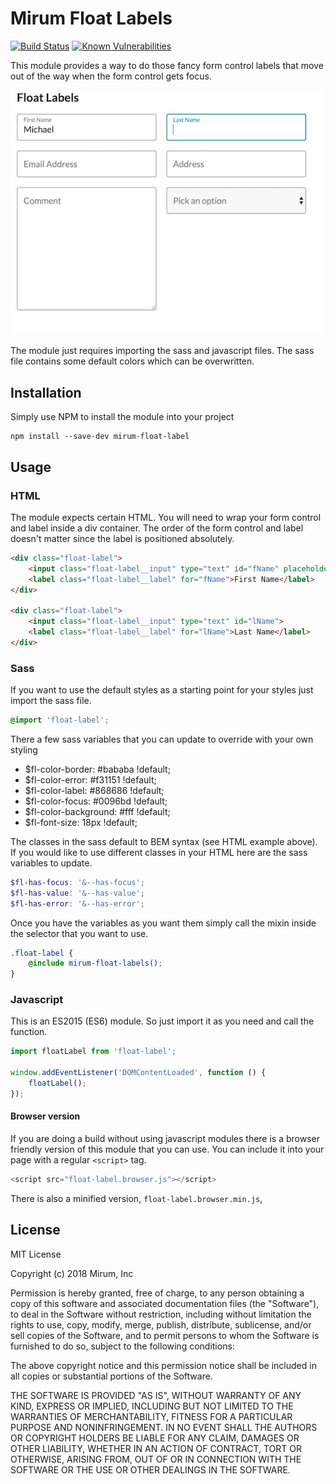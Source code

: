 # Mirum Float Labels

[![Build Status](https://travis-ci.org/mturnwall/mirum-float-labels.svg?branch=master)](https://travis-ci.org/mturnwall/mirum-float-labels) [![Known Vulnerabilities](https://snyk.io/test/github/{username}/{repo}/badge.svg)](https://snyk.io/test/github/{username}/{repo})

This module provides a way to do those fancy form control labels that move out of the way when the form control gets focus.

![float-label example image](float_label_example.jpg)

The module just requires importing the sass and javascript files. The sass file contains some default colors which can be overwritten.

## Installation

Simply use NPM to install the module into your project

```
npm install --save-dev mirum-float-label
```

## Usage

### HTML

The module expects certain HTML. You will need to wrap your form control and label inside a div container. The order of the form control and label doesn't matter since the label is positioned absolutely.

```html
<div class="float-label">
    <input class="float-label__input" type="text" id="fName" placeholder="First Name">
    <label class="float-label__label" for="fName">First Name</label>
</div>

<div class="float-label">
    <input class="float-label__input" type="text" id="lName">
    <label class="float-label__label" for="lName">Last Name</label>
</div>
```

### Sass

If you want to use the default styles as a starting point for your styles just import the sass file.

```scss
@import 'float-label';
```

There a few sass variables that you can update to override with your own styling

* $fl-color-border: #bababa !default;
* $fl-color-error: #f31151 !default;
* $fl-color-label: #868686 !default;
* $fl-color-focus: #0096bd !default;
* $fl-color-background: #fff !default;
* $fl-font-size: 18px !default;

The classes in the sass default to BEM syntax (see HTML example above). If you would like to use different classes in your HTML here are the sass variables to update.

```scss
$fl-has-focus: '&--has-focus';
$fl-has-value: '&--has-value';
$fl-has-error: '&--has-error';
```

Once you have the variables as you want them simply call the mixin inside the selector that you want to use.

```scss
.float-label {
    @include mirum-float-labels();
}
```

### Javascript

This is an ES2015 (ES6) module. So just import it as you need and call the function.

```javascript
import floatLabel from 'float-label';

window.addEventListener('DOMContentLoaded', function () {
    floatLabel();
});
```

#### Browser version

If you are doing a build without using javascript modules there is a browser friendly version of this module that you can use. You can include it into your page with a regular `<script>` tag.

```javascript
<script src="float-label.browser.js"></script>
```

There is also a minified version, `float-label.browser.min.js`,

## License

MIT License

Copyright (c) 2018 Mirum, Inc

Permission is hereby granted, free of charge, to any person obtaining a copy
of this software and associated documentation files (the "Software"), to deal
in the Software without restriction, including without limitation the rights
to use, copy, modify, merge, publish, distribute, sublicense, and/or sell
copies of the Software, and to permit persons to whom the Software is
furnished to do so, subject to the following conditions:

The above copyright notice and this permission notice shall be included in all
copies or substantial portions of the Software.

THE SOFTWARE IS PROVIDED "AS IS", WITHOUT WARRANTY OF ANY KIND, EXPRESS OR
IMPLIED, INCLUDING BUT NOT LIMITED TO THE WARRANTIES OF MERCHANTABILITY,
FITNESS FOR A PARTICULAR PURPOSE AND NONINFRINGEMENT. IN NO EVENT SHALL THE
AUTHORS OR COPYRIGHT HOLDERS BE LIABLE FOR ANY CLAIM, DAMAGES OR OTHER
LIABILITY, WHETHER IN AN ACTION OF CONTRACT, TORT OR OTHERWISE, ARISING FROM,
OUT OF OR IN CONNECTION WITH THE SOFTWARE OR THE USE OR OTHER DEALINGS IN THE
SOFTWARE.

